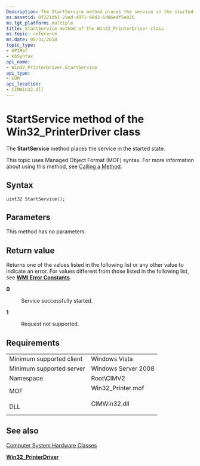 ```yaml
---
Description: The StartService method places the service in the started state.
ms.assetid: 0f221db1-29ad-4071-98d3-6d06e4f5e026
ms.tgt_platform: multiple
title: StartService method of the Win32_PrinterDriver class
ms.topic: reference
ms.date: 05/31/2018
topic_type: 
- APIRef
- kbSyntax
api_name: 
- Win32_PrinterDriver.StartService
api_type: 
- COM
api_location: 
- CIMWin32.dll
---
```


# StartService method of the Win32\_PrinterDriver class

The **StartService** method places the service in the started state.

This topic uses Managed Object Format (MOF) syntax. For more information about using this method, see [Calling a Method](/windows/desktop/WmiSdk/calling-a-method).

## Syntax


```mof
uint32 StartService();
```



## Parameters

This method has no parameters.

## Return value

Returns one of the values listed in the following list or any other value to indicate an error. For values different from those listed in the following list, see [**WMI Error Constants**](/windows/desktop/WmiSdk/wmi-error-constants).

<dl> <dt>

**0**
</dt> <dd>

Service successfully started.

</dd> <dt>

**1**
</dt> <dd>

Request not supported.

</dd> </dl>

## Requirements



|                                     |                                                                                               |
|-------------------------------------|-----------------------------------------------------------------------------------------------|
| Minimum supported client<br/> | Windows Vista<br/>                                                                      |
| Minimum supported server<br/> | Windows Server 2008<br/>                                                                |
| Namespace<br/>                | Root\\CIMV2<br/>                                                                        |
| MOF<br/>                      | <dl> <dt>Win32\_Printer.mof</dt> </dl> |
| DLL<br/>                      | <dl> <dt>CIMWin32.dll</dt> </dl>       |



## See also

<dl> <dt>

[Computer System Hardware Classes](computer-system-hardware-classes.md)
</dt> <dt>

[**Win32\_PrinterDriver**](win32-printerdriver.md)
</dt> </dl>

 

